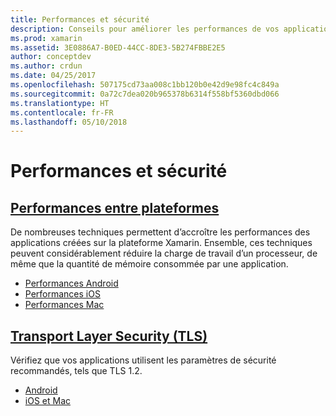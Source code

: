 ```yaml
---
title: Performances et sécurité
description: Conseils pour améliorer les performances de vos applications et garantir la sécurité des communications.
ms.prod: xamarin
ms.assetid: 3E0886A7-B0ED-44CC-8DE3-5B274FBBE2E5
author: conceptdev
ms.author: crdun
ms.date: 04/25/2017
ms.openlocfilehash: 507175cd73aa008c1bb120b0e42d9e98fc4c849a
ms.sourcegitcommit: 0a72c7dea020b965378b6314f558bf5360dbd066
ms.translationtype: HT
ms.contentlocale: fr-FR
ms.lasthandoff: 05/10/2018
---
```

# <a name="performance-and-security"></a>Performances et sécurité

## <a name="cross-platform-performancememory-perf-best-practicesmd"></a>[Performances entre plateformes](memory-perf-best-practices.md)

De nombreuses techniques permettent d’accroître les performances des applications créées sur la plateforme Xamarin. Ensemble, ces techniques peuvent considérablement réduire la charge de travail d’un processeur, de même que la quantité de mémoire consommée par une application.

- [Performances Android](~/android/deploy-test/performance.md?context=xamarin/cross-platform)
- [Performances iOS](~/ios/deploy-test/performance.md?context=xamarin/cross-platform)
- [Performances Mac](~/mac/deploy-test/performance.md?context=xamarin/cross-platform)

## <a name="transport-layer-security-tlscross-platformapp-fundamentalstransport-layer-securitymd"></a>[Transport Layer Security (TLS)](~/cross-platform/app-fundamentals/transport-layer-security.md)

Vérifiez que vos applications utilisent les paramètres de sécurité recommandés, tels que TLS 1.2.

- [Android](~/android/app-fundamentals/http-stack.md?context=xamarin/cross-platform)
- [iOS et Mac](~/cross-platform/macios/http-stack.md?context=xamarin/cross-platform)
